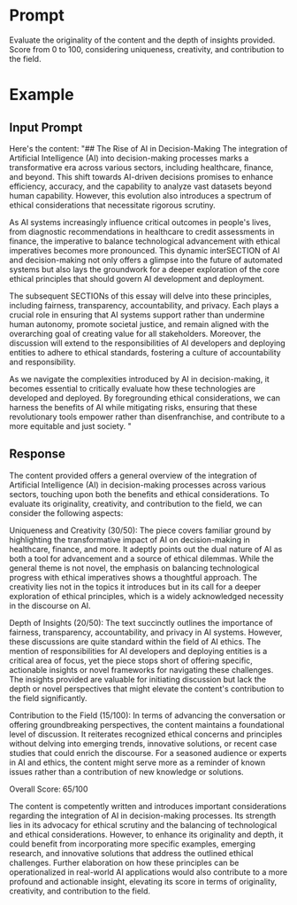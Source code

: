 # Prompt

Evaluate the originality of the content and the depth of insights provided. Score from 0 to 100, considering uniqueness, creativity, and contribution to the field.

# Example 

## Input Prompt
Here's the content:  "## The Rise of AI in Decision-Making
The integration of Artificial Intelligence (AI) into decision-making processes marks a transformative era across various sectors, including healthcare, finance, and beyond. This shift towards AI-driven decisions promises to enhance efficiency, accuracy, and the capability to analyze vast datasets beyond human capability. However, this evolution also introduces a spectrum of ethical considerations that necessitate rigorous scrutiny.

As AI systems increasingly influence critical outcomes in people's lives, from diagnostic recommendations in healthcare to credit assessments in finance, the imperative to balance technological advancement with ethical imperatives becomes more pronounced. This dynamic interSECTION of AI and decision-making not only offers a glimpse into the future of automated systems but also lays the groundwork for a deeper exploration of the core ethical principles that should govern AI development and deployment.

The subsequent SECTIONs of this essay will delve into these principles, including fairness, transparency, accountability, and privacy. Each plays a crucial role in ensuring that AI systems support rather than undermine human autonomy, promote societal justice, and remain aligned with the overarching goal of creating value for all stakeholders. Moreover, the discussion will extend to the responsibilities of AI developers and deploying entities to adhere to ethical standards, fostering a culture of accountability and responsibility.

As we navigate the complexities introduced by AI in decision-making, it becomes essential to critically evaluate how these technologies are developed and deployed. By foregrounding ethical considerations, we can harness the benefits of AI while mitigating risks, ensuring that these revolutionary tools empower rather than disenfranchise, and contribute to a more equitable and just society.
"


## Response

The content provided offers a general overview of the integration of Artificial Intelligence (AI) in decision-making processes across various sectors, touching upon both the benefits and ethical considerations. To evaluate its originality, creativity, and contribution to the field, we can consider the following aspects:

Uniqueness and Creativity (30/50): The piece covers familiar ground by highlighting the transformative impact of AI on decision-making in healthcare, finance, and more. It adeptly points out the dual nature of AI as both a tool for advancement and a source of ethical dilemmas. While the general theme is not novel, the emphasis on balancing technological progress with ethical imperatives shows a thoughtful approach. The creativity lies not in the topics it introduces but in its call for a deeper exploration of ethical principles, which is a widely acknowledged necessity in the discourse on AI.

Depth of Insights (20/50): The text succinctly outlines the importance of fairness, transparency, accountability, and privacy in AI systems. However, these discussions are quite standard within the field of AI ethics. The mention of responsibilities for AI developers and deploying entities is a critical area of focus, yet the piece stops short of offering specific, actionable insights or novel frameworks for navigating these challenges. The insights provided are valuable for initiating discussion but lack the depth or novel perspectives that might elevate the content's contribution to the field significantly.

Contribution to the Field (15/100): In terms of advancing the conversation or offering groundbreaking perspectives, the content maintains a foundational level of discussion. It reiterates recognized ethical concerns and principles without delving into emerging trends, innovative solutions, or recent case studies that could enrich the discourse. For a seasoned audience or experts in AI and ethics, the content might serve more as a reminder of known issues rather than a contribution of new knowledge or solutions.

Overall Score: 65/100

The content is competently written and introduces important considerations regarding the integration of AI in decision-making processes. Its strength lies in its advocacy for ethical scrutiny and the balancing of technological and ethical considerations. However, to enhance its originality and depth, it could benefit from incorporating more specific examples, emerging research, and innovative solutions that address the outlined ethical challenges. Further elaboration on how these principles can be operationalized in real-world AI applications would also contribute to a more profound and actionable insight, elevating its score in terms of originality, creativity, and contribution to the field.
